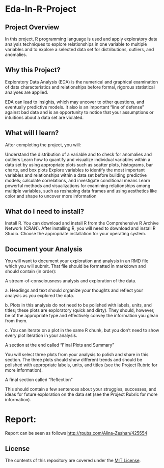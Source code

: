 # Eda-In-R-Project

## Project Overview
In this project,  R programming language is used and apply exploratory data analysis techniques to explore relationships in one variable to multiple variables and to explore a selected data set for distributions, outliers, and anomalies.

## Why this Project?

Exploratory Data Analysis (EDA) is the numerical and graphical examination of data characteristics and relationships before formal, rigorous statistical analyses are applied.

EDA can lead to insights, which may uncover to other questions, and eventually predictive models. It also is an important “line of defense” against bad data and is an opportunity to notice that your assumptions or intuitions about a data set are violated.

## What will I learn?
After completing the project, you will:

Understand the distribution of a variable and to check for anomalies and outliers
Learn how to quantify and visualize individual variables within a data set by using appropriate plots such as scatter plots, histograms, bar charts, and box plots
Explore variables to identify the most important variables and relationships within a data set before building predictive models; calculate correlations, and investigate conditional means
Learn powerful methods and visualizations for examining relationships among multiple variables, such as reshaping data frames and using aesthetics like color and shape to uncover more information

## What do I need to install?

Install R. You can download and install R from the Comprehensive R Archive Network (CRAN).
After installing R, you will need to download and install R Studio. Choose the appropriate installation for your operating system.

## Document your Analysis
You will want to document your exploration and analysis in an RMD file which you will submit. That file should be formatted in markdown and should contain (in order):

A stream-of-consciousness analysis and exploration of the data.

a. Headings and text should organize your thoughts and reflect your analysis as you explored the data.

b. Plots in this analysis do not need to be polished with labels, units, and titles; these plots are exploratory (quick and dirty). They should, however, be of the appropriate type and effectively convey the information you glean from them.

c. You can iterate on a plot in the same R chunk, but you don’t need to show every plot iteration in your analysis.

A section at the end called “Final Plots and Summary”

You will select three plots from your analysis to polish and share in this section. The three plots should show different trends and should be polished with appropriate labels, units, and titles (see the Project Rubric for more information).

A final section called “Reflection”

This should contain a few sentences about your struggles, successes, and ideas for future exploration on the data set (see the Project Rubric for more information).

# Report:

Report can be seen as follows http://rpubs.com/Alina-Zeshan/425554

## License

The contents of this repository are covered under the [MIT License](LICENSE).

